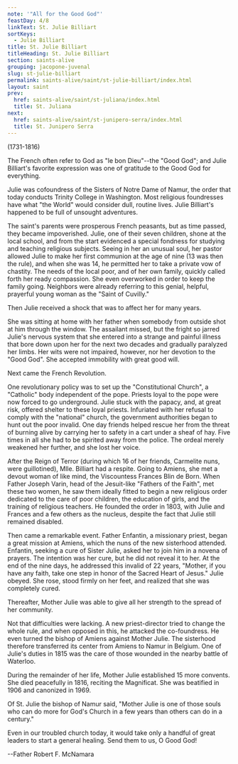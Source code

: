 ```yaml
---
note: '"All for the Good God"'
feastDay: 4/8
linkText: St. Julie Billiart
sortKeys:
  - Julie Billiart
title: St. Julie Billiart
titleHeading: St. Julie Billiart
section: saints-alive
grouping: jacopone-juvenal
slug: st-julie-billiart
permalink: saints-alive/saint/st-julie-billiart/index.html
layout: saint
prev:
  href: saints-alive/saint/st-juliana/index.html
  title: St. Juliana
next:
  href: saints-alive/saint/st-junipero-serra/index.html
  title: St. Junipero Serra
---
```

(1731-1816)

The French often refer to God as "le bon Dieu"--the "Good God"; and Julie Billiart's favorite expression was one of gratitude to the Good God for everything.

Julie was cofoundress of the Sisters of Notre Dame of Namur, the order that today conducts Trinity College in Washington. Most religious foundresses have what "the World" would consider dull, routine lives. Julie Billiart's happened to be full of unsought adventures.

The saint's parents were prosperous French peasants, but as time passed, they became impoverished. Julie, one of their seven children, shone at the local school, and from the start evidenced a special fondness for studying and teaching religious subjects. Seeing in her an unusual soul, her pastor allowed Julie to make her first communion at the age of nine (13 was then the rule), and when she was 14, he permitted her to take a private vow of chastity. The needs of the local poor, and of her own family, quickly called forth her ready compassion. She even overworked in order to keep the family going. Neighbors were already referring to this genial, helpful, prayerful young woman as the "Saint of Cuvilly."

Then Julie received a shock that was to affect her for many years.

She was sitting at home with her father when somebody from outside shot at him through the window. The assailant missed, but the fright so jarred Julie's nervous system that she entered into a strange and painful illness that bore down upon her for the next two decades and gradually paralyzed her limbs. Her wits were not impaired, however, nor her devotion to the "Good God". She accepted immobility with great good will.

Next came the French Revolution.

One revolutionary policy was to set up the "Constitutional Church", a "Catholic" body independent of the pope. Priests loyal to the pope were now forced to go underground. Julie stuck with the papacy, and, at great risk, offered shelter to these loyal priests. Infuriated with her refusal to comply with the "national" church, the government authorities began to hunt out the poor invalid. One day friends helped rescue her from the threat of burning alive by carrying her to safety in a cart under a sheaf of hay. Five times in all she had to be spirited away from the police. The ordeal merely weakened her further, and she lost her voice.

After the Reign of Terror (during which 16 of her friends, Carmelite nuns, were guillotined), Mlle. Billiart had a respite. Going to Amiens, she met a devout woman of like mind, the Viscountess Frances Blin de Born. When Father Joseph Varin, head of the Jesuit-like "Fathers of the Faith", met these two women, he saw them ideally fitted to begin a new religious order dedicated to the care of poor children, the education of girls, and the training of religious teachers. He founded the order in 1803, with Julie and Frances and a few others as the nucleus, despite the fact that Julie still remained disabled.

Then came a remarkable event. Father Enfantin, a missionary priest, began a great mission at Amiens, which the nuns of the new sisterhood attended. Enfantin, seeking a cure of Sister Julie, asked her to join him in a novena of prayers. The intention was her cure, but he did not reveal it to her. At the end of the nine days, he addressed this invalid of 22 years, "Mother, if you have any faith, take one step in honor of the Sacred Heart of Jesus." Julie obeyed. She rose, stood firmly on her feet, and realized that she was completely cured.

Thereafter, Mother Julie was able to give all her strength to the spread of her community.

Not that difficulties were lacking. A new priest-director tried to change the whole rule, and when opposed in this, he attacked the co-foundress. He even turned the bishop of Amiens against Mother Julie. The sisterhood therefore transferred its center from Amiens to Namur in Belgium. One of Julie's duties in 1815 was the care of those wounded in the nearby battle of Waterloo.

During the remainder of her life, Mother Julie established 15 more convents. She died peacefully in 1816, reciting the Magnificat. She was beatified in 1906 and canonized in 1969.

Of St. Julie the bishop of Namur said, "Mother Julie is one of those souls who can do more for God's Church in a few years than others can do in a century."

Even in our troubled church today, it would take only a handful of great leaders to start a general healing. Send them to us, O Good God!

\--Father Robert F. McNamara